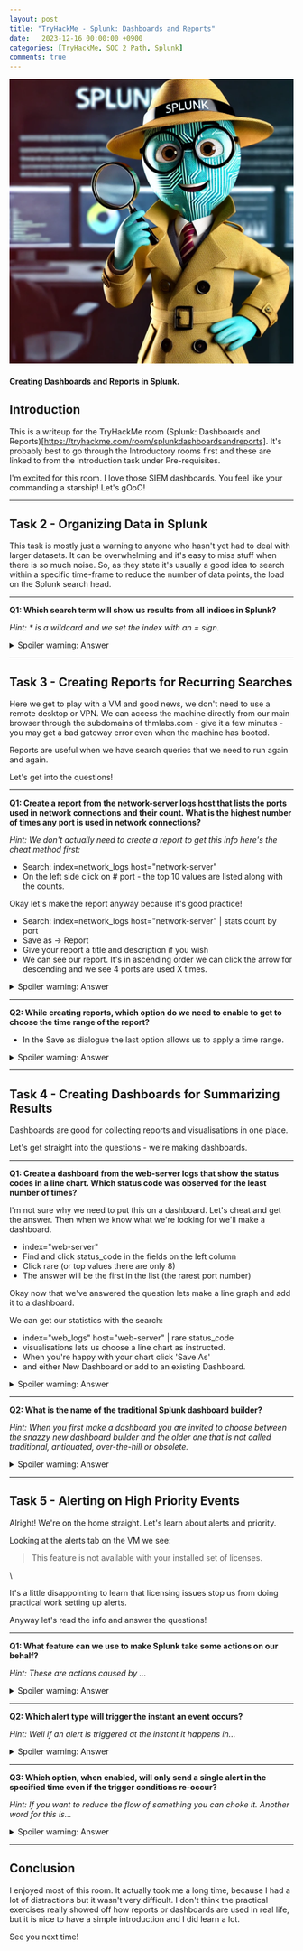 ```yaml
---
layout: post
title: "TryHackMe - Splunk: Dashboards and Reports"
date:   2023-12-16 00:00:00 +0900
categories: [TryHackMe, SOC 2 Path, Splunk]
comments: true
---
```


<div> <img src="/images/splunk3.webp" alt="Computer tech cartoon" /> </div>

#### Creating Dashboards and Reports in Splunk.

## Introduction

This is a writeup for the TryHackMe room (Splunk: Dashboards and Reports)[https://tryhackme.com/room/splunkdashboardsandreports]. It's probably best to go through the Introductory rooms first and these are linked to from the Introduction task under Pre-requisites.

I'm excited for this room. I love those SIEM dashboards. You feel like your commanding a starship! Let's gOoO!
 
---
## Task 2 - Organizing Data in Splunk

This task is mostly just a warning to anyone who hasn't yet had to deal with larger datasets. It can be overwhelming and it's easy to miss stuff when there is so much noise. So, as they state it's usually a good idea to search within a specific time-frame to reduce the number of data points, the load on the Splunk search head.

---

**Q1: Which search term will show us results from all indices in Splunk?**

*Hint: \* is a wildcard and we set the index with an = sign.*  

<details>
	<summary>Spoiler warning: Answer</summary>
	index=*
</details>

---
## Task 3 - Creating Reports for Recurring Searches

Here we get to play with a VM and good news, we don't need to use a remote desktop or VPN. We can access the machine directly from our main browser through the subdomains of thmlabs.com - give it a few minutes - you may get a bad gateway error even when the machine has booted.

Reports are useful when we have search queries that we need to run again and again.

Let's get into the questions!

---

**Q1: Create a report from the network-server logs host that lists the ports used in network connections and their count. What is the highest number of times any port is used in network connections?**

*Hint: We don't actually need to create a report to get this info here's the cheat method first:*

- Search: index=network_logs host="network-server"
- On the left side click on # port - the top 10 values are listed along with the counts.

Okay let's make the report anyway because it's good practice!

- Search: index=network_logs host="network-server" \| stats count by port
- Save as -> Report
- Give your report a title and description if you wish
- We can see our report. It's in ascending order we can click the arrow for descending and we see 4 ports are used X times.
 
<details>
	<summary>Spoiler warning: Answer</summary>
	5
</details>

---

**Q2: While creating reports, which option do we need to enable to get to choose the time range of the report?**

- In the Save as dialogue the last option allows us to apply a time range.

<details>
	<summary>Spoiler warning: Answer</summary>
	Time Range Picker
</details>

---
## Task 4 - Creating Dashboards for Summarizing Results

Dashboards are good for collecting reports and visualisations in one place.

Let's get straight into the questions - we're making dashboards.

---  

**Q1: Create a dashboard from the web-server logs that show the status codes in a line chart. Which status code was observed for the least number of times?**

I'm not sure why we need to put this on a dashboard. Let's cheat and get the answer. Then when we know what we're looking for we'll make a dashboard.

- index="web-server"
- Find and click status_code in the fields on the left column
- Click rare (or top values there are only 8)
- The answer will be the first in the list (the rarest port number)

Okay now that we've answered the question lets make a line graph and add it to a dashboard.

We can get our statistics with the search:

- index="web_logs" host="web-server" \| rare status_code
- visualisations lets us choose a line chart as instructed.
- When you're happy with your chart click 'Save As'
- and either New Dashboard or add to an existing Dashboard.

<details>
	<summary>Spoiler warning: Answer</summary>
	400
</details>

--- 

**Q2: What is the name of the traditional Splunk dashboard builder?**

*Hint: When you first make a dashboard you are invited to choose between the snazzy new dashboard builder and the older one that is not called traditional, antiquated, over-the-hill or obsolete.*

<details>
	<summary>Spoiler warning: Answer</summary>
	classic
</details>  

---
## Task 5 - Alerting on High Priority Events

Alright! We're on the home straight. Let's learn about alerts and priority.

Looking at the alerts tab on the VM we see:

> This feature is not available with your installed set of licenses.
>  

\

It's a little disappointing to learn that licensing issues stop us from doing practical work setting up alerts.

Anyway let's read the info and answer the questions!

---

**Q1: What feature can we use to make Splunk take some actions on our behalf?**

*Hint: These are actions caused by ...*

<details>
	<summary>Spoiler warning: Answer</summary>
	trigger actions  
</details>

---

**Q2: Which alert type will trigger the instant an event occurs?**

*Hint: Well if an alert is triggered at the instant it happens in...*

<details>
	<summary>Spoiler warning: Answer</summary>
	real-time
</details>

---

**Q3: Which option, when enabled, will only send a single alert in the specified time even if the trigger conditions re-occur?**

*Hint: If you want to reduce the flow of something you can choke it. Another word for this is...*

<details>
	<summary>Spoiler warning: Answer</summary>
	throttle
</details>

---

## Conclusion

I enjoyed most of this room. It actually took me a long time, because I had a lot of distractions but it wasn't very difficult. I don't think the practical exercises really showed off how reports or dashboards are used in real life, but it is nice to have a simple introduction and I did learn a lot.

See you next time!
